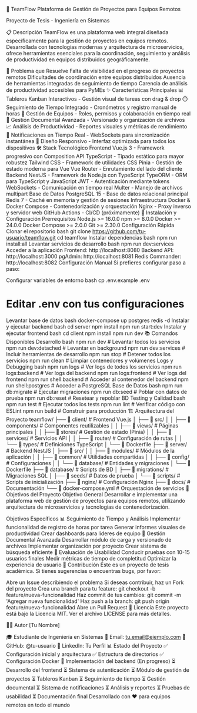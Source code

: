 🚀 TeamFlow
Plataforma de Gestión de Proyectos para Equipos Remotos

Proyecto de Tesis - Ingeniería en Sistemas

📋 Descripción
TeamFlow es una plataforma web integral diseñada específicamente para la gestión de proyectos en equipos remotos. Desarrollada con tecnologías modernas y arquitectura de microservicios, ofrece herramientas esenciales para la coordinación, seguimiento y análisis de productividad en equipos distribuidos geográficamente.

🎯 Problema que Resuelve
Falta de visibilidad en el progreso de proyectos remotos
Dificultades de coordinación entre equipos distribuidos
Ausencia de herramientas integradas de seguimiento de tiempo
Carencia de análisis de productividad accesibles para PyMEs
✨ Características Principales
📊 Tableros Kanban Interactivos - Gestión visual de tareas con drag & drop
⏱️ Seguimiento de Tiempo Integrado - Cronómetros y registro manual de horas
👥 Gestión de Equipos - Roles, permisos y colaboración en tiempo real
📁 Gestión Documental Avanzada - Versionado y organización de archivos
📈 Análisis de Productividad - Reportes visuales y métricas de rendimiento
🔔 Notificaciones en Tiempo Real - WebSockets para sincronización instantánea
📱 Diseño Responsivo - Interfaz optimizada para todos los dispositivos
🛠️ Stack Tecnológico
Frontend
Vue.js 3 - Framework progresivo con Composition API
TypeScript - Tipado estático para mayor robustez
Tailwind CSS - Framework de utilidades CSS
Pinia - Gestión de estado moderna para Vue
Vue Router - Enrutamiento del lado del cliente
Backend
NestJS - Framework de Node.js con TypeScript
TypeORM - ORM para TypeScript y JavaScript
JWT - Autenticación mediante tokens
WebSockets - Comunicación en tiempo real
Multer - Manejo de archivos multipart
Base de Datos
PostgreSQL 15 - Base de datos relacional principal
Redis 7 - Caché en memoria y gestión de sesiones
Infraestructura
Docker & Docker Compose - Contenedorización y orquestación
Nginx - Proxy inverso y servidor web
GitHub Actions - CI/CD (próximamente)
🚀 Instalación y Configuración
Prerrequisitos
Node.js >= 16.0.0
npm >= 8.0.0
Docker >= 24.0.0
Docker Compose >= 2.0.0
Git >= 2.30.0
Configuración Rápida
Clonar el repositorio
bash
git clone https://github.com/tu-usuario/teamflow.git
cd teamflow
Instalar dependencias
bash
npm run install:all
Levantar servicios de desarrollo
bash
npm run dev:services
Acceder a la aplicación
Frontend: http://localhost:8080
Backend API: http://localhost:3000
pgAdmin: http://localhost:8081
Redis Commander: http://localhost:8082
Configuración Manual
Si prefieres configurar paso a paso:

Configurar variables de entorno
bash
cp .env.example .env
# Editar .env con tus configuraciones
Levantar base de datos
bash
docker-compose up postgres redis -d
Instalar y ejecutar backend
bash
cd server
npm install
npm run start:dev
Instalar y ejecutar frontend
bash
cd client
npm install
npm run dev
📚 Comandos Disponibles
Desarrollo
bash
npm run dev              # Levantar todos los servicios
npm run dev:detached     # Levantar en background
npm run dev:services     # Incluir herramientas de desarrollo
npm run stop             # Detener todos los servicios
npm run clean            # Limpiar contenedores y volúmenes
Logs y Debugging
bash
npm run logs             # Ver logs de todos los servicios
npm run logs:backend     # Ver logs del backend
npm run logs:frontend    # Ver logs del frontend
npm run shell:backend    # Acceder al contenedor del backend
npm run shell:postgres   # Acceder a PostgreSQL
Base de Datos
bash
npm run db:migrate       # Ejecutar migraciones
npm run db:seed          # Poblar con datos de prueba
npm run db:reset         # Resetear y repoblar BD
Testing y Calidad
bash
npm run test             # Ejecutar todos los tests
npm run lint             # Verificar código con ESLint
npm run build            # Construir para producción
🏗️ Arquitectura del Proyecto
teamflow/
├── 📁 client/                    # Frontend Vue.js
│   ├── 📁 src/
│   │   ├── 📁 components/        # Componentes reutilizables
│   │   ├── 📁 views/             # Páginas principales
│   │   ├── 📁 stores/            # Gestión de estado (Pinia)
│   │   ├── 📁 services/          # Servicios API
│   │   ├── 📁 router/            # Configuración de rutas
│   │   └── 📁 types/             # Definiciones TypeScript
│   └── 📄 Dockerfile
├── 📁 server/                    # Backend NestJS
│   ├── 📁 src/
│   │   ├── 📁 modules/           # Módulos de la aplicación
│   │   ├── 📁 common/            # Utilidades compartidas
│   │   ├── 📁 config/            # Configuraciones
│   │   └── 📁 database/          # Entidades y migraciones
│   └── 📄 Dockerfile
├── 📁 database/                  # Scripts de BD
│   ├── 📁 migrations/            # Migraciones SQL
│   ├── 📁 seeds/                 # Datos de prueba
│   └── 📁 scripts/               # Scripts de inicialización
├── 📁 nginx/                     # Configuración Nginx
├── 📁 docs/                      # Documentación
└── 📄 docker-compose.yml         # Orquestación de servicios
🎯 Objetivos del Proyecto
Objetivo General
Desarrollar e implementar una plataforma web de gestión de proyectos para equipos remotos, utilizando arquitectura de microservicios y tecnologías de contenedorización.

Objetivos Específicos
📊 Seguimiento de Tiempo y Análisis
Implementar funcionalidad de registro de horas por tarea
Generar informes visuales de productividad
Crear dashboards para líderes de equipo
📁 Gestión Documental Avanzada
Desarrollar módulo de carga y versionado de archivos
Implementar organización por proyecto
Crear sistema de búsqueda eficiente
👥 Evaluación de Usabilidad
Conducir pruebas con 10-15 usuarios finales
Medir métricas de tiempo de completitud
Optimizar la experiencia de usuario
🤝 Contribución
Este es un proyecto de tesis académica. Si tienes sugerencias o encuentras bugs, por favor:

Abre un Issue describiendo el problema
Si deseas contribuir, haz un Fork del proyecto
Crea una branch para tu feature: git checkout -b feature/nueva-funcionalidad
Haz commit de tus cambios: git commit -m 'Agregar nueva funcionalidad'
Haz push a la branch: git push origin feature/nueva-funcionalidad
Abre un Pull Request
📄 Licencia
Este proyecto está bajo la Licencia MIT. Ver el archivo LICENSE para más detalles.

👨‍💻 Autor
[Tu Nombre]

🎓 Estudiante de Ingeniería en Sistemas
📧 Email: tu.email@ejemplo.com
🐙 GitHub: @tu-usuario
💼 LinkedIn: Tu Perfil
📊 Estado del Proyecto
 ✅ Configuración inicial y arquitectura
 ✅ Estructura de directorios
 ✅ Configuración Docker
 🔄 Implementación del backend (En progreso)
 ⏳ Desarrollo del frontend
 ⏳ Sistema de autenticación
 ⏳ Módulo de gestión de proyectos
 ⏳ Tableros Kanban
 ⏳ Seguimiento de tiempo
 ⏳ Gestión documental
 ⏳ Sistema de notificaciones
 ⏳ Análisis y reportes
 ⏳ Pruebas de usabilidad
 ⏳ Documentación final
Desarrollado con ❤️ para equipos remotos en todo el mundo